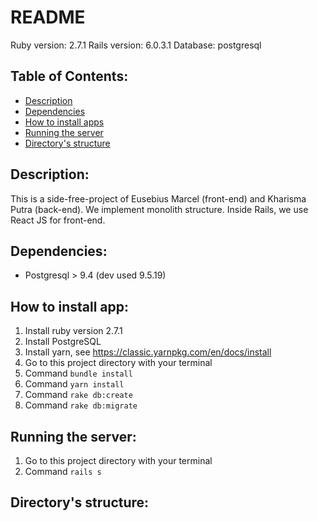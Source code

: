 # README

Ruby version: 2.7.1
Rails version: 6.0.3.1
Database: postgresql

## Table of Contents:
- [Description](#description)
- [Dependencies](#dependencies)
- [How to install apps](#how-to-install-apps)
- [Running the server](#running-the-server)
- [Directory's structure](#directory's-structure)

## Description:
This is a side-free-project of Eusebius Marcel (front-end) and Kharisma Putra (back-end). We implement monolith structure. Inside Rails, we use React JS for front-end.

## Dependencies:
- Postgresql > 9.4 (dev used 9.5.19)

## How to install app:
1. Install ruby version 2.7.1
1. Install PostgreSQL
1. Install yarn, see https://classic.yarnpkg.com/en/docs/install
1. Go to this project directory with your terminal
1. Command `bundle install`
1. Command `yarn install`
1. Command `rake db:create`
1. Command `rake db:migrate`

## Running the server:
1. Go to this project directory with your terminal
1. Command `rails s`

## Directory's structure:
